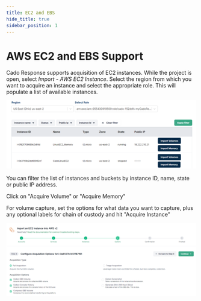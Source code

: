 ```yaml
---
title: EC2 and EBS
hide_title: true
sidebar_position: 1
---
```

# AWS EC2 and EBS Support

Cado Response supports acquisition of EC2 instances. While the project is open, select *Import - AWS EC2 Instance*. Select the region from which you want to acquire an instance and select the appropriate role. This will populate a list of available instances.

![AWS EC2 Import](/img/aws-ec2.png)

You can filter the list of instances and buckets by instance ID, name, state or public IP address.

Click on "Acquire Volume" or "Acquire Memory" 

For volume capture, set the options for what data you want to capture, plus any optional labels for chain of custody and hit "Acquire Instance"

![AWS EC2 details](/img/aws-ec2-options.png)